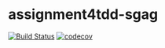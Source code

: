 # assignment4tdd-sgag
[![Build Status](https://travis-ci.com/cmput402-w19/assignment4tdd-sgag.svg?branch=master)](https://travis-ci.com/cmput402-w19/assignment4tdd-sgag)
[![codecov](https://codecov.io/gh/cmput402-w19/assignment4tdd-sgag/branch/master/graph/badge.svg)](https://codecov.io/gh/cmput402-w19/assignment4tdd-sgag)
